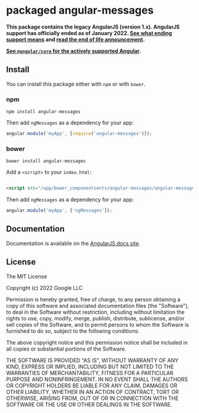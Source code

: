 # packaged angular-messages

**This package contains the legacy AngularJS (version 1.x). AngularJS support has officially ended
as of January 2022.
[See what ending support means](https://docs.angularjs.org/misc/version-support-status) and
[read the end of life announcement](https://goo.gle/angularjs-end-of-life).**

**[See `@angular/core` for the actively supported Angular](https://npmjs.com/@angular/core).**

## Install

You can install this package either with `npm` or with `bower`.

### npm

```shell
npm install angular-messages
```

Then add `ngMessages` as a dependency for your app:

```javascript
angular.module('myApp', [require('angular-messages')]);
```

### bower

```shell
bower install angular-messages
```

Add a `<script>` to your `index.html`:

```html

<script src="/app/bower_componentsents/angular-messages/angular-messages.js"></script>
```

Then add `ngMessages` as a dependency for your app:

```javascript
angular.module('myApp', ['ngMessages']);
```

## Documentation

Documentation is available on the
[AngularJS docs site](http://docs.angularjs.org/api/ngMessages).

## License

The MIT License

Copyright (c) 2022 Google LLC

Permission is hereby granted, free of charge, to any person obtaining a copy
of this software and associated documentation files (the "Software"), to deal
in the Software without restriction, including without limitation the rights
to use, copy, modify, merge, publish, distribute, sublicense, and/or sell
copies of the Software, and to permit persons to whom the Software is
furnished to do so, subject to the following conditions:

The above copyright notice and this permission notice shall be included in
all copies or substantial portions of the Software.

THE SOFTWARE IS PROVIDED "AS IS", WITHOUT WARRANTY OF ANY KIND, EXPRESS OR
IMPLIED, INCLUDING BUT NOT LIMITED TO THE WARRANTIES OF MERCHANTABILITY,
FITNESS FOR A PARTICULAR PURPOSE AND NONINFRINGEMENT. IN NO EVENT SHALL THE
AUTHORS OR COPYRIGHT HOLDERS BE LIABLE FOR ANY CLAIM, DAMAGES OR OTHER
LIABILITY, WHETHER IN AN ACTION OF CONTRACT, TORT OR OTHERWISE, ARISING FROM,
OUT OF OR IN CONNECTION WITH THE SOFTWARE OR THE USE OR OTHER DEALINGS IN
THE SOFTWARE.
